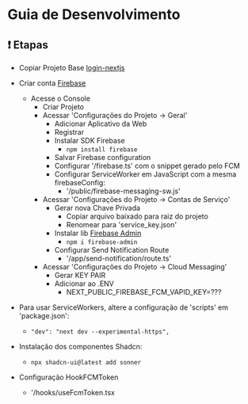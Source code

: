 # Guia de Desenvolvimento

## ❗ Etapas

- Copiar Projeto Base [login-nextjs](https://github.com/rafmco/login-nextjs)

- Criar conta [Firebase](https://firebase.google.com/)
  - Acesse o Console
    - Criar Projeto
    - Acessar 'Configurações do Projeto -> Geral'
      - Adicionar Aplicativo da Web
      - Registrar
      - Instalar SDK Firebase
        - `npm install firebase`
      - Salvar Firebase configuration
      - Configurar '/firebase.ts' com o snippet gerado pelo FCM
      - Configurar ServiceWorker em JavaScript com a mesma firebaseConfig:
        - '/public/firebase-messaging-sw.js'
    - Acessar 'Configurações do Projeto -> Contas de Serviço'
      - Gerar nova Chave Privada
        - Copiar arquivo baixado para raiz do projeto
        - Renomear para 'service_key.json'
      - Instalar lib [Firebase Admin](https://www.npmjs.com/package/firebase-admin)
        - `npm i firebase-admin`
      - Configurar Send Notification Route
        - '/app/send-notification/route.ts'
     - Acessar 'Configurações do Projeto -> Cloud Messaging'
       - Gerar KEY PAIR
       - Adicionar ao .ENV
         - NEXT_PUBLIC_FIREBASE_FCM_VAPID_KEY=???

- Para usar ServiceWorkers, altere a configuração de 'scripts' em 'package.json':
  - `"dev": "next dev --experimental-https",`

- Instalação dos componentes Shadcn:
  - `npx shadcn-ui@latest add sonner`
 
- Configuração HookFCMToken
  - '/hooks/useFcmToken.tsx
